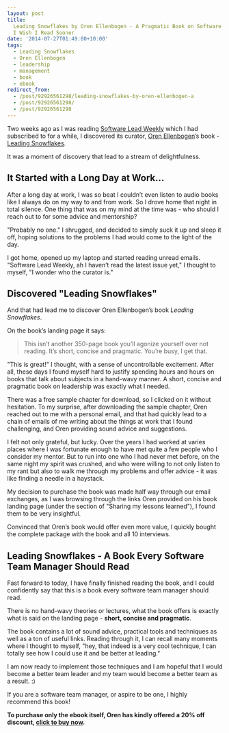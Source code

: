```yaml
---
layout: post
title:
  Leading Snowflakes by Oren Ellenbogen - A Pragmatic Book on Software Team Leadership
  I Wish I Read Sooner
date: '2014-07-27T01:49:00+10:00'
tags:
  - Leading Snowflakes
  - Oren Ellenbogen
  - leadership
  - management
  - book
  - ebook
redirect_from:
  - /post/92926561298/leading-snowflakes-by-oren-ellenbogen-a
  - /post/92926561298/
  - /post/92926561298
---
```


Two weeks ago as I was reading [Software Lead Weekly](http://softwareleadweekly.com/) which I had subscribed to for a while, I discovered its curator, [Oren Ellenbogen](http://lnbogen.com/)’s book - [Leading Snowflakes](http://leadingsnowflakes.com/).

It was a moment of discovery that lead to a stream of delightfulness.

## It Started with a Long Day at Work…

After a long day at work, I was so beat I couldn’t even listen to audio books like I always do on my way to and from work. So I drove home that night in total silence. One thing that was on my mind at the time was - who should I reach out to for some advice and mentorship?

"Probably no one." I shrugged, and decided to simply suck it up and sleep it off, hoping solutions to the problems I had would come to the light of the day.

I got home, opened up my laptop and started reading unread emails. "Software Lead Weekly, ah I haven’t read the latest issue yet," I thought to myself, "I wonder who the curator is."

## Discovered "Leading Snowflakes"

And that had lead me to discover Oren Ellenbogen’s book _Leading Snowflakes_.

On the book’s landing page it says:

> This isn’t another 350-page book you’ll agonize yourself over not reading. It’s short, concise and pragmatic. You’re busy, I get that.

"This is great!" I thought, with a sense of uncontrollable excitement. After all, these days I found myself hard to justify spending hours and hours on books that talk about subjects in a hand-wavy manner. A short, concise and pragmatic book on leadership was exactly what I needed.

There was a free sample chapter for download, so I clicked on it without hesitation. To my surprise, after downloading the sample chapter, Oren reached out to me with a personal email, and that had quickly lead to a chain of emails of me writing about the things at work that I found challenging, and Oren providing sound advice and suggestions.

I felt not only grateful, but lucky. Over the years I had worked at varies places where I was fortunate enough to have met quite a few people who I consider my mentor. But to run into one who I had never met before, on the same night my spirit was crushed, and who were willing to not only listen to my rant but also to walk me through my problems and offer advice - it was like finding a needle in a haystack.

My decision to purchase the book was made half way through our email exchanges, as I was browsing through the links Oren provided on his book landing page (under the section of "Sharing my lessons learned"), I found them to be very insightful.

Convinced that Oren’s book would offer even more value, I quickly bought the complete package with the book and all 10 interviews.

## Leading Snowflakes - A Book Every Software Team Manager Should Read

Fast forward to today, I have finally finished reading the book, and I could confidently say that this is a book every software team manager should read.

There is no hand-wavy theories or lectures, what the book offers is exactly what is said on the landing page - **short, concise and pragmatic**.

The book contains a lot of sound advice, practical tools and techniques as well as a ton of useful links. Reading through it, I can recall many moments where I thought to myself, "hey, that indeed is a very cool technique, I can totally see how I could use it and be better at leading."

I am now ready to implement those techniques and I am hopeful that I would become a better team leader and my team would become a better team as a result. :)

If you are a software team manager, or aspire to be one, I highly recommend this book!

**To purchase only the ebook itself, Oren has kindly offered a 20% off discount, [click to buy now](https://gumroad.com/l/engineeringmanager/FredWu).**
